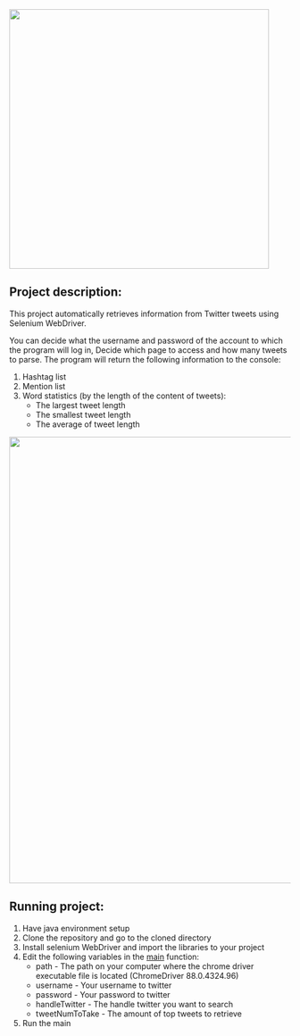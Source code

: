 <img width="465"  src="https://user-images.githubusercontent.com/57325378/111080506-7179b900-8507-11eb-813c-39d8c3813b75.png">

## Project description:

This project automatically retrieves information from Twitter tweets using Selenium WebDriver.

You can decide what the username and password of the account to which the program will log in,
Decide which page to access and how many tweets to parse.
The program will return the following information to the console:
1. Hashtag list
2. Mention list
3. Word statistics (by the length of the content of tweets): 
   * The largest tweet length
   * The smallest tweet length
   * The average of tweet length

<img width="800"  src="https://user-images.githubusercontent.com/57325378/111115500-5cd00c00-856d-11eb-8c14-ea608086210e.gif">


## Running project:

1. Have java environment setup
2. Clone the repository and go to the cloned directory
3. Install selenium WebDriver and import the libraries to your project
4. Edit the following variables in the [main]((https://github.com/yiratpeleg/TwitterParse/blob/main/src/TwitterParse.java)) function:
   * path - The path on your computer where the chrome driver executable file is located (ChromeDriver 88.0.4324.96)
   * username - Your username to twitter
   * password - Your password to twitter
   * handleTwitter - The handle twitter you want to search
   * tweetNumToTake - The amount of top tweets to retrieve
5. Run the main
